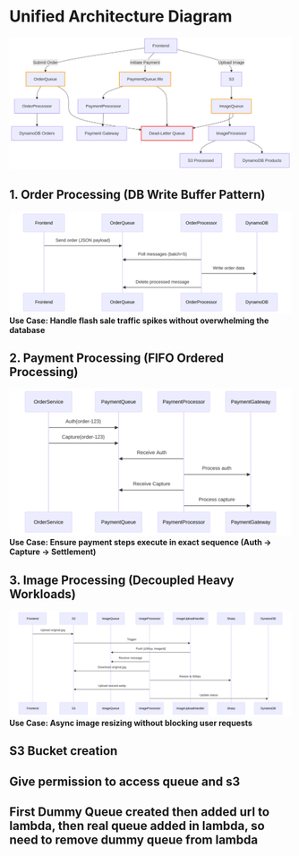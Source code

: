 
# Unified Architecture Diagram
![Architect Diagram](public/overall.png)<br />

## 1. Order Processing (DB Write Buffer Pattern)
![Order Processing Flow](public/orderProcessing.png)<br />
**Use Case: Handle flash sale traffic spikes without overwhelming the database**

## 2. Payment Processing (FIFO Ordered Processing)
![Payment Processing Flow](public/paymentProcessing.png)<br />
**Use Case: Ensure payment steps execute in exact sequence (Auth → Capture → Settlement)**


## 3. Image Processing (Decoupled Heavy Workloads)
![Image Processing Flow](public/imageProcessing.png)<br />
**Use Case: Async image resizing without blocking user requests**

## S3 Bucket creation
## Give permission to access queue and s3
## First Dummy Queue created then added url to lambda, then real queue added in lambda, so need to remove dummy queue from lambda 